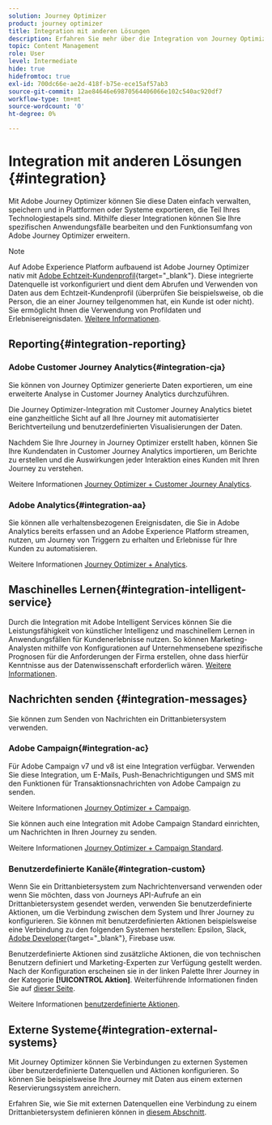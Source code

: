 ```yaml
---
solution: Journey Optimizer
product: journey optimizer
title: Integration mit anderen Lösungen
description: Erfahren Sie mehr über die Integration von Journey Optimizer in andere Lösungen.
topic: Content Management
role: User
level: Intermediate
hide: true
hidefromtoc: true
exl-id: 700dc66e-ae2d-418f-b75e-ece15af57ab3
source-git-commit: 12ae84646e69870564406066e102c540ac920df7
workflow-type: tm+mt
source-wordcount: '0'
ht-degree: 0%

---
```


# Integration mit anderen Lösungen {#integration}

Mit Adobe Journey Optimizer können Sie diese Daten einfach verwalten, speichern und in Plattformen oder Systeme exportieren, die Teil Ihres Technologiestapels sind. Mithilfe dieser Integrationen können Sie Ihre spezifischen Anwendungsfälle bearbeiten und den Funktionsumfang von Adobe Journey Optimizer erweitern.

>[!NOTE]
>
> Auf Adobe Experience Platform aufbauend ist Adobe Journey Optimizer nativ mit [Adobe Echtzeit-Kundenprofil](https://experienceleague.adobe.com/docs/experience-platform/profile/home.html?lang=de){target=&quot;_blank&quot;}. Diese integrierte Datenquelle ist vorkonfiguriert und dient dem Abrufen und Verwenden von Daten aus dem Echtzeit-Kundenprofil (überprüfen Sie beispielsweise, ob die Person, die an einer Journey teilgenommen hat, ein Kunde ist oder nicht). Sie ermöglicht Ihnen die Verwendung von Profildaten und Erlebnisereignisdaten. [Weitere Informationen](../datasource/adobe-experience-platform-data-source.md).

## Reporting{#integration-reporting}

### Adobe Customer Journey Analytics{#integration-cja}

Sie können von Journey Optimizer generierte Daten exportieren, um eine erweiterte Analyse in Customer Journey Analytics durchzuführen.

Die Journey Optimizer-Integration mit Customer Journey Analytics bietet eine ganzheitliche Sicht auf all Ihre Journey mit automatisierter Berichtverteilung und benutzerdefinierten Visualisierungen der Daten.

Nachdem Sie Ihre Journey in Journey Optimizer erstellt haben, können Sie Ihre Kundendaten in Customer Journey Analytics importieren, um Berichte zu erstellen und die Auswirkungen jeder Interaktion eines Kunden mit Ihren Journey zu verstehen.

Weitere Informationen [Journey Optimizer + Customer Journey Analytics](../reports/cja-ajo.md).

### Adobe Analytics{#integration-aa}

Sie können alle verhaltensbezogenen Ereignisdaten, die Sie in Adobe Analytics bereits erfassen und an Adobe Experience Platform streamen, nutzen, um Journey von Triggern zu erhalten und Erlebnisse für Ihre Kunden zu automatisieren.

Weitere Informationen [Journey Optimizer + Analytics](../event/about-analytics.md).

## Maschinelles Lernen{#integration-intelligent-service}

Durch die Integration mit Adobe Intelligent Services können Sie die Leistungsfähigkeit von künstlicher Intelligenz und maschinellem Lernen in Anwendungsfällen für Kundenerlebnisse nutzen. So können Marketing-Analysten mithilfe von Konfigurationen auf Unternehmensebene spezifische Prognosen für die Anforderungen der Firma erstellen, ohne dass hierfür Kenntnisse aus der Datenwissenschaft erforderlich wären. [Weitere Informationen](../building-journeys/ai-services-overview.md).

## Nachrichten senden {#integration-messages}

Sie können zum Senden von Nachrichten ein Drittanbietersystem verwenden.

### Adobe Campaign{#integration-ac}

Für Adobe Campaign v7 und v8 ist eine Integration verfügbar. Verwenden Sie diese Integration, um E-Mails, Push-Benachrichtigungen und SMS mit den Funktionen für Transaktionsnachrichten von Adobe Campaign zu senden.

Weitere Informationen [Journey Optimizer + Campaign](../building-journeys/ajo-ac.md).

Sie können auch eine Integration mit Adobe Campaign Standard einrichten, um Nachrichten in Ihren Journey zu senden.

Weitere Informationen [Journey Optimizer + Campaign Standard](../building-journeys/ajo-ac.md).

### Benutzerdefinierte Kanäle{#integration-custom}

Wenn Sie ein Drittanbietersystem zum Nachrichtenversand verwenden oder wenn Sie möchten, dass von Journeys API-Aufrufe an ein Drittanbietersystem gesendet werden, verwenden Sie benutzerdefinierte Aktionen, um die Verbindung zwischen dem System und Ihrer Journey zu konfigurieren. Sie können mit benutzerdefinierten Aktionen beispielsweise eine Verbindung zu den folgenden Systemen herstellen: Epsilon, Slack, [Adobe Developer](https://developer.adobe.com/){target=&quot;_blank&quot;}, Firebase usw.

Benutzerdefinierte Aktionen sind zusätzliche Aktionen, die von technischen Benutzern definiert und Marketing-Experten zur Verfügung gestellt werden. Nach der Konfiguration erscheinen sie in der linken Palette Ihrer Journey in der Kategorie **[!UICONTROL Aktion]**. Weiterführende Informationen finden Sie auf [dieser Seite](../building-journeys/about-journey-activities.md#action-activities).

Weitere Informationen [benutzerdefinierte Aktionen](../action/about-custom-action-configuration.md).

## Externe Systeme{#integration-external-systems}

Mit Journey Optimizer können Sie Verbindungen zu externen Systemen über benutzerdefinierte Datenquellen und Aktionen konfigurieren. So können Sie beispielsweise Ihre Journey mit Daten aus einem externen Reservierungssystem anreichern.

Erfahren Sie, wie Sie mit externen Datenquellen eine Verbindung zu einem Drittanbietersystem definieren können in [diesem Abschnitt](../datasource/external-data-sources.md).
